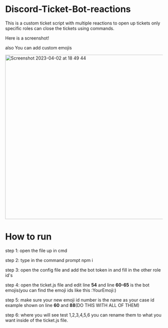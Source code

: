 # Discord-Ticket-Bot-reactions
This is a custom ticket script with multiple reactions to open up tickets only specific roles can close the tickets using commands.

Here is a screenshot!

also You can add custom emojis

<img width="526" alt="Screenshot 2023-04-02 at 18 49 44" src="https://user-images.githubusercontent.com/128427336/229370101-b236ac81-0515-459e-a107-d5b28b2186c2.png">


# How to run

step 1: open the file up in cmd 

step 2: type in the command prompt npm i


step 3: open the config file and add the bot token in and fill in the other role id's


step 4: open the ticket.js file and edit line **54** and line **60-65** is the bot emojis(you can find the emoji ids like this \:YourEmoji:)


step 5: make sure your new emoji id number is the name as your case id example shown on line **60** and **88**(DO THIS WITH ALL OF THEM)


step 6: where you will see test 1,2,3,4,5,6 you can rename them to what you want inside of the ticket.js file.
